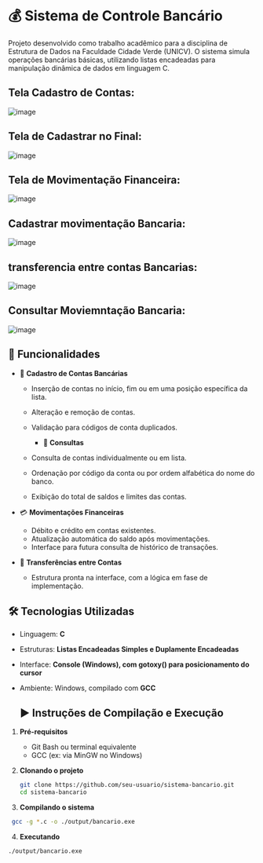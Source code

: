 # 💰 Sistema de Controle Bancário
Projeto desenvolvido como trabalho acadêmico para a disciplina de Estrutura de Dados na Faculdade Cidade Verde (UNICV). O sistema simula operações bancárias básicas, utilizando listas encadeadas para manipulação dinâmica de dados em linguagem C.

## Tela Cadastro de Contas:
![image](https://github.com/user-attachments/assets/a8a51f7b-b947-4425-8eb2-aa5eb3746ed5)

## Tela de Cadastrar no Final:
![image](https://github.com/user-attachments/assets/280a35c8-6f56-4279-9445-debd0620d877)

## Tela de Movimentação Financeira:
![image](https://github.com/user-attachments/assets/de587606-da97-4269-b94b-537aaff45e4d)

## Cadastrar movimentação Bancaria:
![image](https://github.com/user-attachments/assets/1fd45bfc-51d6-493c-a194-4cc7dd56bfdd)

## transferencia entre contas Bancarias:
![image](https://github.com/user-attachments/assets/30051c12-b5a2-4f3b-93ae-78842f302837)

## Consultar Moviemntação Bancaria:
![image](https://github.com/user-attachments/assets/bac1bf50-fe13-40f4-8498-7772edfe45d4)

## 🧩 Funcionalidades

- 📄 **Cadastro de Contas Bancárias**
  - Inserção de contas no início, fim ou em uma posição específica da lista.
  - Alteração e remoção de contas.
  - Validação para códigos de conta duplicados.
 
    - 💼 **Consultas**
  - Consulta de contas individualmente ou em lista.
  - Ordenação por código da conta ou por ordem alfabética do nome do banco.
  - Exibição do total de saldos e limites das contas.

- 💳 **Movimentações Financeiras**
  - Débito e crédito em contas existentes.
  - Atualização automática do saldo após movimentações.
  - Interface para futura consulta de histórico de transações.

- 🔁 **Transferências entre Contas**
  - Estrutura pronta na interface, com a lógica em fase de implementação.

## 🛠️ Tecnologias Utilizadas

- Linguagem: **C**
- Estruturas: **Listas Encadeadas Simples e Duplamente Encadeadas**
- Interface: **Console (Windows), com gotoxy() para posicionamento do cursor**
- Ambiente: Windows, compilado com **GCC**

  ## ▶️ Instruções de Compilação e Execução

1. **Pré-requisitos**
   - Git Bash ou terminal equivalente
   - GCC (ex: via MinGW no Windows)


2. **Clonando o projeto**

   ```bash
   git clone https://github.com/seu-usuario/sistema-bancario.git
   cd sistema-bancario

3. **Compilando o sistema**

  ```bash
   gcc -g *.c -o ./output/bancario.exe
  ```
4. **Executando**

  ```bash
./output/bancario.exe

